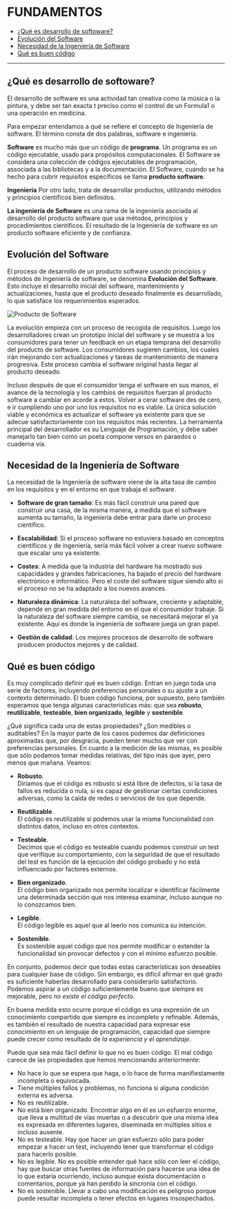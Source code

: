 
# FUNDAMENTOS

- [¿Qué es desarrollo de softoware?](#qué-es-desarrollo-de-softoware)
- [Evolución del Software](#evolución-del-software)
- [Necesidad de la Ingeniería de Software](#necesidad-de-la-ingeniería-de-software)
- [Qué es buen código](#qué-es-buen-código)

---

## ¿Qué es desarrollo de softoware?

El desarrollo de software es una actividad tan creativa como la música o la pintura, y debe ser tan exacta t preciso como el control de un Formula1 o una operación en medicina.

Para empezar entendamos a qué se refiere el concepto de Ingeniería de software. El término consta de dos palabras, software e ingeniería.

**Software** es mucho más que un código de **programa**. Un programa es un código ejecutable, usado para propósitos computacionales. El Software se considera una colección de códigos ejecutables de programación, associada a las bibliotecas y a la documentación. El Software, cuando se ha hecho para cubrir requisitos específicos se llama **producto software**.

**Ingeniería** Por otro lado, trata de desarrollar productos, utilizando métodos y principios científicos bien definidos.

**La ingeniería de Software** es una rama de la ingeniería asociada al desarrollo del producto software que usa métodos, principios y procedimientos científicos. El resultado de la Ingeniería de software es un producto software eficiente y de confianza.

## Evolución del Software

El proceso de desarrollo de un producto software usando principios y métodos de Ingeniería de software, se denomina **Evolución del Software**. Esto incluye el desarrollo inicial del software, mantenimiento y actualizaciones, hasta que el producto deseado finalmente es desarrollado, lo que satisface los requerimientos esperados.

![Producto de Software](https://www.tutorialspoint.com/es/software_engineering/images/software_product.png)

La evolución empieza con un proceso de recogida de requisitos. Luego los desarrolladores crean un prototipo inicial del software y se muestra a los consumidores para tener un feedback en un etapa temprana del desarrollo del producto de software. Los consumidores sugieren cambios, los cuales irán mejorando con actualizaciones y tareas de mantenimiento de manera progresiva. Este proceso cambia el software original hasta llegar al producto deseado.

Incluso después de que el consumidor tenga el software en sus manos, el avance de la tecnología y los cambios de requisitos fuerzan al producto software a cambiar en acorde a estos. Volver a cerar software des de cero, e ir cumpliendo uno por uno los requisitos no es viable. La única solución viable y económica es actualizar el software ya existente para que se adecue satisfactoriamente con los requisitos más recientes.
La herramienta principal del desarrollador es su Lenguaje de Programación, y debe saber manejarlo tan bien como un poeta compone versos en paraedos o cuaderna vía. 

## Necesidad de la Ingeniería de Software

La necesidad de la Ingeniería de software viene de la alta tasa de cambio en los requisitos y en el entorno en que trabaja el software.

- **Software de gran tamaño**: Es más fácil construir una pared que construir una casa, de la misma manera, a medida que el software aumenta su tamaño, la ingeniería debe entrar para darle un proceso científico.
    
- **Escalabilidad**: Si el proceso software no estuviera basado en conceptos científicos y de ingeniería, sería más fácil volver a crear nuevo software que escalar uno ya existente.
    
- **Costes**: A medida que la industria del hardware ha mostrado sus capacidades y grandes fabricaciones, ha bajado el precio del hardware electrónico e informático. Pero el coste del software sigue siendo alto si el proceso no se ha adaptado a los nuevos avances.
    
- **Naturaleza dinámica**: La naturaleza del software, creciente y adaptable, depende en gran medida del entorno en el que el consumidor trabaje. Si la naturaleza del software siempre cambia, se necesitará mejorar el ya existente. Aquí es donde la ingeniería de software juega un gran papel.
    
- **Gestión de calidad**: Los mejores procesos de desarrollo de software producen productos mejores y de calidad.
    
## Qué es buen código

Es muy complicado definir qué es buen código. Entran en juego toda una serie de factores, incluyendo preferencias personales o su ajuste a un contexto determinado. El buen código funciona, por supuesto, pero también esperamos que tenga algunas características más: que sea **robusto**, **reutilizable**, **testeable**, **bien organizado**, **legible** y **sostenible**.

¿Qué significa cada una de estas propiedades? ¿Son medibles o auditables? En la mayor parte de los casos podemos dar definiciones aproximadas que, por desgracia, pueden tener mucho que ver con preferencias personales. En cuanto a la medición de las mismas, es posible que sólo podamos tomar medidas relativas, del tipo más que ayer, pero menos que mañana. Veamos:

  - **Robusto**.  
  Diríamos que el código es robusto si está libre de defectos, si la tasa de fallos es reducida o nula, si es capaz de gestionar ciertas condiciones adversas, como la caída de redes o servicios de los que depende.

  - **Reutilizable**.  
  El código es reutilizable si podemos usar la misma funcionalidad con distintos datos, incluso en otros contextos.

  - **Testeable**.  
  Decimos que el código es testeable cuando podemos construir un test que verifique su comportamiento, con la seguridad de que el resultado del test es función de la ejecución del código probado y no está influenciado por factores externos.

  - **Bien organizado**.  
  El código bien organizado nos permite localizar e identificar fácilmente una determinada sección que nos interesa examinar, incluso aunque no lo conozcamos bien.

  - **Legible**.  
  El código legible es aquel que al leerlo nos comunica su intención.

  - **Sostenible**.  
  Es sostenible aquel código que nos permite modificar o extender la funcionalidad sin provocar defectos y con el mínimo esfuerzo posible.

En conjunto, podemos decir que todas estas características son deseables para cualquier base de código. Sin embargo, es difícil afirmar en qué grado es suficiente haberlas desarrollado para considerarlo satisfactorio. Podemos aspirar a un código suficientemente bueno que siempre es mejorable, pero *no existe el código perfecto*.

En buena medida esto ocurre porque el código es una expresión de un conocimiento compartido que siempre es incompleto y refinable. Además, es también el resultado de nuestra capacidad para expresar ese conocimiento en un lenguaje de programación, capacidad que siempre puede crecer como resultado de *la experiencia y el aprendizaje*.

Puede que sea más fácil definir lo que no es buen código. El mal código carece de las propiedades que hemos mencionando anteriormente:

- No hace lo que se espera que haga, o lo hace de forma manifiestamente incompleta o equivocada.
- Tiene múltiples fallos y problemas, no funciona si alguna condición externa es adversa.
- No es reutilizable.
- No está bien organizado. Encontrar algo en él es un esfuerzo enorme, que lleva a multitud de vías muertas o a descubrir que una misma idea es expresada en diferentes lugares, diseminada en múltiples sitios e incluso ausente.
- No es testeable. Hay que hacer un gran esfuerzo sólo para poder empezar a hacer un test, incluyendo tener que transformar el código para hacerlo posible.
- No es legible. No es posible entender qué hace sólo con leer el código, hay que buscar otras fuentes de información para hacerse una idea de lo que estaría ocurriendo, incluso aunque exista documentación o comentarios, porque ya han perdido la sincronía con el código.
- No es sostenible. Llevar a cabo una modificación es peligroso porque puede resultar incompleta o tener efectos en lugares insospechados.
